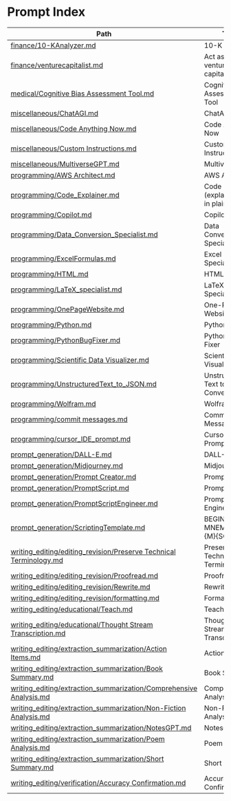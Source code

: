 <!--- AUTO‑GENERATED: do not edit manually.  Run scripts/build_index.py -->
# Prompt Index

| Path | Title |
|------|-------|
| [finance/10-KAnalyzer.md](finance/10-KAnalyzer.md) | 10-K Analyzer |
| [finance/venturecapitalist.md](finance/venturecapitalist.md) | Act as a venture capitalist |
| [medical/Cognitive Bias Assessment Tool.md](medical/Cognitive%20Bias%20Assessment%20Tool.md) | Cognitive Bias Assessment Tool |
| [miscellaneous/ChatAGI.md](miscellaneous/ChatAGI.md) | ChatAGI |
| [miscellaneous/Code Anything Now.md](miscellaneous/Code%20Anything%20Now.md) | Code Anything Now |
| [miscellaneous/Custom Instructions.md](miscellaneous/Custom%20Instructions.md) | Custom Instructions |
| [miscellaneous/MultiverseGPT.md](miscellaneous/MultiverseGPT.md) | MultiverseGPT |
| [programming/AWS Architect.md](programming/AWS%20Architect.md) | AWS Architect |
| [programming/Code_Explainer.md](programming/Code_Explainer.md) | Code Explainer (explain code in plain english) |
| [programming/Copilot.md](programming/Copilot.md) | Copilot |
| [programming/Data_Conversion_Specialist.md](programming/Data_Conversion_Specialist.md) | Data Conversion Specialist |
| [programming/ExcelFormulas.md](programming/ExcelFormulas.md) | Excel Formula Specialist |
| [programming/HTML.md](programming/HTML.md) | HTML |
| [programming/LaTeX_specialist.md](programming/LaTeX_specialist.md) | LaTeX Specialist |
| [programming/OnePageWebsite.md](programming/OnePageWebsite.md) | One-Page Website Coder |
| [programming/Python.md](programming/Python.md) | Python |
| [programming/PythonBugFixer.md](programming/PythonBugFixer.md) | Python Bug Fixer |
| [programming/Scientific Data Visualizer.md](programming/Scientific%20Data%20Visualizer.md) | Scientific Data Visualizer |
| [programming/UnstructuredText_to_JSON.md](programming/UnstructuredText_to_JSON.md) | Unstructured Text to JSON Converter |
| [programming/Wolfram.md](programming/Wolfram.md) | Wolfram |
| [programming/commit messages.md](programming/commit%20messages.md) | Commit Messages |
| [programming/cursor_IDE_prompt.md](programming/cursor_IDE_prompt.md) | Cursor IDE Prompt |
| [prompt_generation/DALL-E.md](prompt_generation/DALL-E.md) | DALL-E |
| [prompt_generation/Midjourney.md](prompt_generation/Midjourney.md) | Midjourney |
| [prompt_generation/Prompt Creator.md](prompt_generation/Prompt%20Creator.md) | Prompt Creator |
| [prompt_generation/PromptScript.md](prompt_generation/PromptScript.md) | PromptScript |
| [prompt_generation/PromptScriptEngineer.md](prompt_generation/PromptScriptEngineer.md) | PromptScript Engineer |
| [prompt_generation/ScriptingTemplate.md](prompt_generation/ScriptingTemplate.md) | BEGIN MNEMOSYNE {M}{SCRIPT} |
| [writing_editing/editing_revision/Preserve Technical Terminology.md](writing_editing/editing_revision/Preserve%20Technical%20Terminology.md) | Preserve Technical Terminology |
| [writing_editing/editing_revision/Proofread.md](writing_editing/editing_revision/Proofread.md) | Proofread |
| [writing_editing/editing_revision/Rewrite.md](writing_editing/editing_revision/Rewrite.md) | Rewrite |
| [writing_editing/editing_revision/formatting.md](writing_editing/editing_revision/formatting.md) | Formatting Tips |
| [writing_editing/educational/Teach.md](writing_editing/educational/Teach.md) | Teach |
| [writing_editing/educational/Thought Stream Transcription.md](writing_editing/educational/Thought%20Stream%20Transcription.md) | Thought Stream Transcription |
| [writing_editing/extraction_summarization/Action Items.md](writing_editing/extraction_summarization/Action%20Items.md) | Action Items |
| [writing_editing/extraction_summarization/Book Summary.md](writing_editing/extraction_summarization/Book%20Summary.md) | Book Summary |
| [writing_editing/extraction_summarization/Comprehensive Analysis.md](writing_editing/extraction_summarization/Comprehensive%20Analysis.md) | Comprehensive Analysis |
| [writing_editing/extraction_summarization/Non-Fiction Analysis.md](writing_editing/extraction_summarization/Non-Fiction%20Analysis.md) | Non-Fiction Analysis |
| [writing_editing/extraction_summarization/NotesGPT.md](writing_editing/extraction_summarization/NotesGPT.md) | NotesGPT |
| [writing_editing/extraction_summarization/Poem Analysis.md](writing_editing/extraction_summarization/Poem%20Analysis.md) | Poem Analysis |
| [writing_editing/extraction_summarization/Short Summary.md](writing_editing/extraction_summarization/Short%20Summary.md) | Short Summary |
| [writing_editing/verification/Accuracy Confirmation.md](writing_editing/verification/Accuracy%20Confirmation.md) | Accuracy Confirmation |

